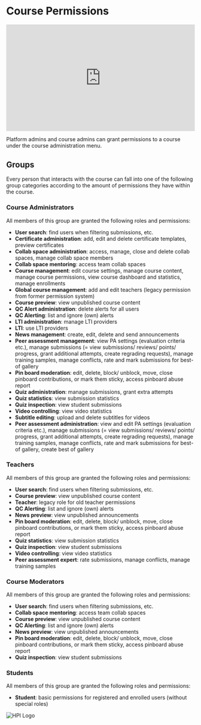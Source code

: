 # Course Permissions

<div style="padding:56.25% 0 0 0;position:relative;"><iframe src="https://player.vimeo.com/video/787809359?h=ab0f02914d&amp;badge=0&amp;autopause=0&amp;player_id=0&amp;app_id=58479" frameborder="0" allow="autoplay; fullscreen; picture-in-picture" allowfullscreen style="position:absolute;top:0;left:0;width:100%;height:100%;" title="openHPI-guidelines-12-permissions"></iframe></div><script src="https://player.vimeo.com/api/player.js"></script>

Platform admins and course admins can grant permissions to a course under the course administration menu.

## Groups

Every person that interacts with the course can fall into one of the following group categories according to the amount of permissions they have within the course.

### Course Administrators

All members of this group are granted the following roles and permissions:

- **User search**: find users when filtering submissions, etc.
- **Certificate administration**: add, edit and delete certificate templates, preview certificates
- **Collab space administration**: access, manage, close and delete collab spaces, manage collab space members
- **Collab space mentoring**: access team collab spaces
- **Course management**: edit course settings, manage course content, manage course permissions, view course dashboard and statistics, manage enrollments
- **Global course management**: add and edit teachers (legacy permission from former permission system)
- **Course preview**: view unpublished course content
- **QC Alert administration**: delete alerts for all users
- **QC Alerting**: list and ignore (own) alerts
- **LTI administration**: manage LTI providers
- **LTI**: use LTI providers
- **News management**: create, edit, delete and send announcements
- **Peer assessment management**: view PA settings (evaluation criteria etc.), manage submissions (= view submissions/ reviews/ points/ progress, grant additional attempts, create regrading requests), manage training samples, manage conflicts, rate and mark submissions for best-of gallery
- **Pin board moderation**: edit, delete, block/ unblock, move, close pinboard contributions, or mark them sticky, access pinboard abuse report
- **Quiz administration**: manage submissions, grant extra attempts
- **Quiz statistics**: view submission statistics
- **Quiz inspection**: view student submissions
- **Video controlling**: view video statistics
- **Subtitle editing**: upload and delete subtitles for videos
- **Peer assessment administration**: view and edit PA settings (evaluation criteria etc.), manage submissions (= view submissions/ reviews/ points/ progress, grant additional attempts, create regrading requests), manage training samples, manage conflicts, rate and mark submissions for best-of gallery, create best of gallery  

### Teachers

All members of this group are granted the following roles and permissions:

- **User search**: find users when filtering submissions, etc.
- **Course preview**: view unpublished course content
- **Teacher**: legacy role for old teacher permissions
- **QC Alerting**: list and ignore (own) alerts
- **News preview**: view unpublished announcements
- **Pin board moderation**: edit, delete, block/ unblock, move, close pinboard contributions, or mark them sticky, access pinboard abuse report
- **Quiz statistics**: view submission statistics
- **Quiz inspection**: view student submissions
- **Video controlling**: view video statistics
- **Peer assessment expert**: rate submissions, manage conflicts, manage training samples  
  

### Course Moderators

All members of this group are granted the following roles and permissions:

- **User search**: find users when filtering submissions, etc.
- **Collab space mentoring**: access team collab spaces
- **Course preview**: view unpublished course content
- **QC Alerting**: list and ignore (own) alerts
- **News preview**: view unpublished announcements
- **Pin board moderation**: edit, delete, block/ unblock, move, close pinboard contributions, or mark them sticky, access pinboard abuse report
- **Quiz inspection**: view student submissions


### Students
All members of this group are granted the following roles and permissions:

- **Student**: basic permissions for registered and enrolled users (without special roles)

![HPI Logo](../img/HPI_Logo.png)
